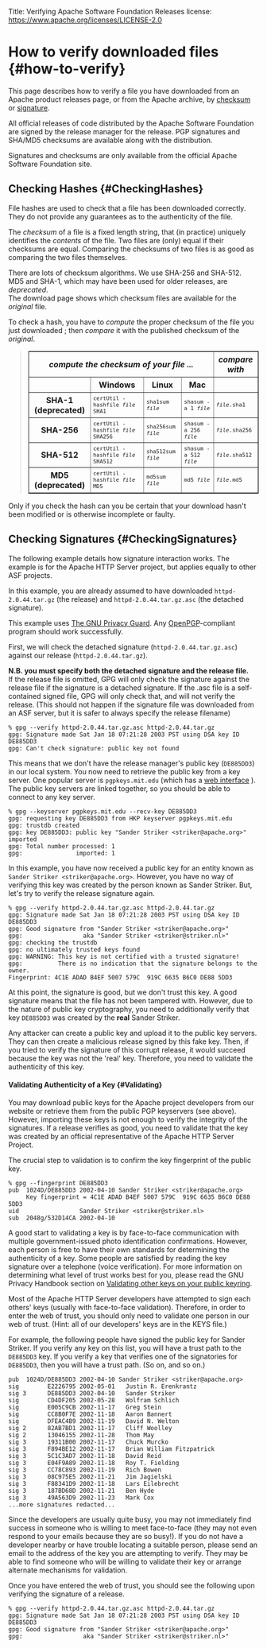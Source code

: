 Title: Verifying Apache Software Foundation Releases
license: https://www.apache.org/licenses/LICENSE-2.0

# How to verify downloaded files  {#how-to-verify}

This page describes how to verify a file you have downloaded from an Apache product releases page, or from the Apache archive,
by [checksum](#CheckingHashes) or [signature](#CheckingSignatures).

All official releases of code distributed by the Apache Software Foundation
are signed by the release manager for the release.
PGP signatures and SHA/MD5 checksums are available along with the distribution.

Signatures and checksums are only available from the official Apache Software Foundation site.

## Checking Hashes  {#CheckingHashes}
File hashes are used to check that a file has been downloaded correctly.
They do not provide any guarantees as to the authenticity of the file.

The *checksum* of a file is a fixed length string, that (in practice)
uniquely identifies the *contents* of the file.
Two files are (only) equal if their checksums are equal.
Comparing the checksums of two files is as good as comparing the two files
themselves.

There are lots of checksum algorithms. We use SHA-256 and SHA-512. MD5 and SHA-1, which may have been used for older releases, are *deprecated*.
<br>
The download page shows which checksum files
are available for the *original* file.

To check a hash, you have to *compute* the proper checksum of the file
you just downloaded ;
then *compare* it with the published checksum of the *original*.

<div>
<style type="text/css">
td  { padding : 5px ; font-family : monospace ; font-size : smaller }
th  { padding : 5px ; text-align : center ; }
</style>
<blockquote>
<table border="1">
<tr>
<th colspan='4'><i>compute the checksum of your file ...</i></th>
<th rowspan='1'><i>compare with</i></th>
</tr>
<tr><td></td>
  <th>Windows</th>
  <th>Linux</th>
  <th>Mac</th>
  <td></td>
</tr>
<tr><th>SHA-1 (deprecated)</th><td>certUtil -hashfile <i>file</i> SHA1</td>
  <td>sha1sum <i>file</i></td>
  <td>shasum -a 1 <i>file</i></td>
  <td><i>file</i>.sha1</td>
</tr>
<tr><th>SHA-256</th><td>certUtil -hashfile <i>file</i> SHA256</td>
  <td>sha256sum <i>file</i></td>
  <td>shasum -a 256 <i>file</i></td>
  <td><i>file</i>.sha256</td>
</tr>
<tr><th>SHA-512</th><td>certUtil -hashfile <i>file</i> SHA512</td>
  <td>sha512sum <i>file</i></td>
  <td>shasum -a 512 <i>file</i></td>
  <td><i>file</i>.sha512</td>
</tr>
<tr><th>MD5 (deprecated)</th><td>certUtil -hashfile <i>file</i> MD5</td>
  <td>md5sum <i>file</i></td>
  <td>md5 <i>file</i></td>
  <td><i>file</i>.md5</td>
</tr>
</table>
</blockquote>
</div>

Only if you check the hash can you be certain that your download hasn't been modified or is otherwise incomplete or faulty.

## Checking Signatures  {#CheckingSignatures}
The following example details how signature interaction works. The example
is for the Apache HTTP Server project, but applies equally to other ASF
projects.

In this example, you are already assumed to have downloaded
`httpd-2.0.44.tar.gz` (the release) and `httpd-2.0.44.tar.gz.asc` (the
detached signature).

This example uses [The GNU Privacy Guard](https://www.gnupg.org/). Any
[OpenPGP](https://www.openpgp.org/)-compliant program should work
successfully.

First, we will check the detached signature (`httpd-2.0.44.tar.gz.asc`)
against our release (`httpd-2.0.44.tar.gz`).

**<a name="specify_both"></a>N.B. you must specify both the detached signature and the release file.**
<br>If the release file is omitted, GPG will only check the signature against the release file if the signature is a detached signature.
If the .asc file is a self-contained signed file, GPG will only check that, and will not verify the release.
(This should not happen if the signature file was downloaded from an ASF server, but it is safer to always specify the release filename)

    % gpg --verify httpd-2.0.44.tar.gz.asc httpd-2.0.44.tar.gz
    gpg: Signature made Sat Jan 18 07:21:28 2003 PST using DSA key ID DE885DD3
    gpg: Can't check signature: public key not found

This means that we don't have the release manager's public key (`DE885DD3`)
in our local system. You now need to retrieve the public key from a key
server. One popular server is `pgpkeys.mit.edu` (which has a [web
interface](https://pgp.mit.edu/) ). The public key servers are linked
together, so you should be able to connect to any key server.

    % gpg --keyserver pgpkeys.mit.edu --recv-key DE885DD3
    gpg: requesting key DE885DD3 from HKP keyserver pgpkeys.mit.edu
    gpg: trustdb created
    gpg: key DE885DD3: public key "Sander Striker <striker@apache.org>" imported
    gpg: Total number processed: 1
    gpg:               imported: 1

In this example, you have now received a public key for an entity known as
`Sander Striker <striker@apache.org>`. However, you have no way of
verifying this key was created by the person known as Sander Striker. But,
let's try to verify the release signature again.

    % gpg --verify httpd-2.0.44.tar.gz.asc httpd-2.0.44.tar.gz
    gpg: Signature made Sat Jan 18 07:21:28 2003 PST using DSA key ID DE885DD3
    gpg: Good signature from "Sander Striker <striker@apache.org>"
    gpg:                 aka "Sander Striker <striker@striker.nl>"
    gpg: checking the trustdb
    gpg: no ultimately trusted keys found
    gpg: WARNING: This key is not certified with a trusted signature!
    gpg:          There is no indication that the signature belongs to the owner.
    Fingerprint: 4C1E ADAD B4EF 5007 579C  919C 6635 B6C0 DE88 5DD3

At this point, the signature is good, but we don't trust this key. A good
signature means that the file has not been tampered with. However, due to
the nature of public key cryptography, you need to additionally verify that
key `DE885DD3` was created by the **real** Sander Striker.

Any attacker can create a public key and upload it to the public key
servers. They can then create a malicious release signed by this fake key.
Then, if you tried to verify the signature of this corrupt release, it
would succeed because the key was not the 'real' key. Therefore, you need
to validate the authenticity of this key.

#### Validating Authenticity of a Key  {#Validating}
You may download public keys for the Apache project developers from our
website or retrieve them from the public PGP keyservers (see above).
However, importing these keys is not enough to verify the integrity of the
signatures. If a release verifies as good, you need to validate that the
key was created by an official representative of the Apache HTTP Server
Project.

The crucial step to validation is to confirm the key fingerprint of the
public key.

    % gpg --fingerprint DE885DD3
    pub  1024D/DE885DD3 2002-04-10 Sander Striker <striker@apache.org>
         Key fingerprint = 4C1E ADAD B4EF 5007 579C  919C 6635 B6C0 DE88 5DD3
    uid                 Sander Striker <striker@striker.nl>
    sub  2048g/532D14CA 2002-04-10

A good start to validating a key is by face-to-face communication with
multiple government-issued photo identification confirmations. However,
each person is free to have their own standards for determining the
authenticity of a key. Some people are satisfied by reading the key
signature over a telephone (voice verification). For more information on
determining what level of trust works best for you, please read the GNU
Privacy Handbook section on [Validating other keys on your public
keyring](https://www.gnupg.org/gph/en/manual.html#AEN335).

Most of the Apache HTTP Server developers have attempted to sign each
others' keys (usually with face-to-face validation). Therefore, in order to
enter the web of trust, you should only need to validate one person in our
web of trust. (Hint: all of our developers' keys are in the KEYS file.)

For example, the following people have signed the public key for Sander
Striker. If you verify any key on this list, you will have a trust path to
the `DE885DD3` key. If you verify a key that verifies one of the signatories
for `DE885DD3`, then you will have a trust path. (So on, and so on.)

    pub  1024D/DE885DD3 2002-04-10 Sander Striker <striker@apache.org>
    sig        E2226795 2002-05-01   Justin R. Erenkrantz
    sig 3      DE885DD3 2002-04-10   Sander Striker
    sig        CD4DF205 2002-05-28   Wolfram Schlich
    sig        E005C9CB 2002-11-17   Greg Stein
    sig        CC8B0F7E 2002-11-18   Aaron Bannert
    sig        DFEAC4B9 2002-11-19   David N. Welton
    sig 2      82AB7BD1 2002-11-17   Cliff Woolley
    sig 2      13046155 2002-11-28   Thom May
    sig 3      19311B00 2002-11-17   Chuck Murcko
    sig 3      F894BE12 2002-11-17   Brian William Fitzpatrick
    sig 3      5C1C3AD7 2002-11-18   David Reid
    sig 3      E04F9A89 2002-11-18   Roy T. Fielding
    sig 3      CC78C893 2002-11-19   Rich Bowen
    sig 3      08C975E5 2002-11-21   Jim Jagielski
    sig 3      F88341D9 2002-11-18   Lars Eilebrecht
    sig 3      187BD68D 2002-11-21   Ben Hyde
    sig 3      49A563D9 2002-11-23   Mark Cox
    ...more signatures redacted...

Since the developers are usually quite busy, you may not immediately find
success in someone who is willing to meet face-to-face (they may not even
respond to your emails because they are so busy!). If you do not have a
developer nearby or have trouble locating a suitable person, please send an
email to the address of the key you are attempting to verify. They may be
able to find someone who will be willing to validate their key or arrange
alternate mechanisms for validation.

Once you have entered the web of trust, you should see the following upon
verifying the signature of a release.

    % gpg --verify httpd-2.0.44.tar.gz.asc httpd-2.0.44.tar.gz
    gpg: Signature made Sat Jan 18 07:21:28 2003 PST using DSA key ID DE885DD3
    gpg: Good signature from "Sander Striker <striker@apache.org>"
    gpg:                 aka "Sander Striker <striker@striker.nl>"
